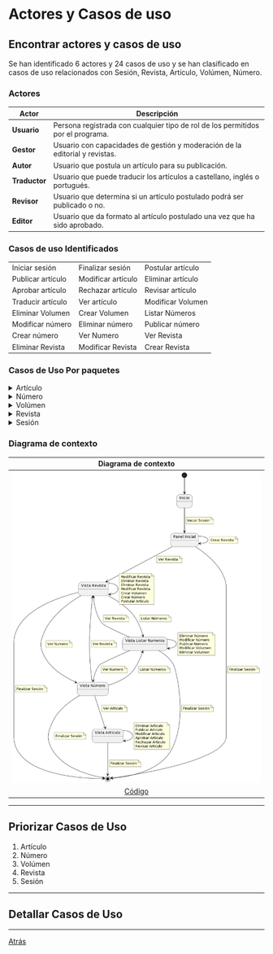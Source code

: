 # Actores y Casos de uso

## Encontrar actores y casos de uso 

Se han identificado 6 actores y 24 casos de uso y se han clasificado en casos de uso relacionados con Sesión, Revista, Artículo, Volúmen, Número.


### Actores
<div align="center">

| Actor         | Descripción                                                                     |
| ------------- | ------------------------------------------------------------------------------- |
| **Usuario**   | Persona registrada con cualquier tipo de rol de los permitidos por el programa. |
| **Gestor**    | Usuario con capacidades de gestión y moderación de la editorial y revistas.     |
| **Autor**     | Usuario que postula un artículo para su publicación.                            |
| **Traductor** | Usuario que puede traducir los artículos a castellano, inglés o portugués.      |
| **Revisor**   | Usuario que determina si un artículo postulado podrá ser publicado o no.        |
| **Editor**    | Usuario que da formato al artículo postulado una vez que ha sido aprobado.      |

</div>


### Casos de uso Identificados

<div align="center">

|                   |                    |                   | 
| ----------------- | ------------------ | ----------------- |
| Iniciar sesión    | Finalizar sesión   | Postular artículo |
| Publicar artículo | Modificar artículo | Eliminar artículo |
| Aprobar artículo  | Rechazar artículo  | Revisar artículo  |
| Traducir artículo | Ver artículo       | Modificar Volumen |
| Eliminar Volumen  | Crear Volumen      | Listar Números    |
| Modificar número  | Eliminar número    | Publicar número   |
| Crear número      | Ver Numero         | Ver Revista       |
| Eliminar Revista  | Modificar Revista  | Crear Revista     |

</div>


### Casos de Uso Por paquetes

<details>
  <summary>Artículo</summary>
  
![](EncontrarCasosDeUso/images/Articulo.png)
<br/>
[Código](EncontrarCasosDeUso/articulo.puml)  

</details>

<details>
  <summary>Número</summary>
  
![](EncontrarCasosDeUso/images/Numero.png)
<br/>
[Código](EncontrarCasosDeUso/numero.puml)  

</details>

<details>
  <summary>Volúmen</summary>
  
![](EncontrarCasosDeUso/images/Volumen.png)
<br/>
[Código](EncontrarCasosDeUso/volumen.puml)  

</details>

<details>
  <summary>Revista</summary>
  
![](EncontrarCasosDeUso/images/Revista.png)
<br/>
[Código](EncontrarCasosDeUso/articulo.puml)  

</details>

<details>
  <summary>Sesión</summary>
  
![](EncontrarCasosDeUso/images/Sesion.png)
<br/>
[Código](EncontrarCasosDeUso/sesion.puml) 

</details>


### Diagrama de contexto

<div align="center">

|Diagrama de contexto
|:-:
|![](EncontrarCasosDeUso/images/DiagramaDeContexto.png)
|[Código](EncontrarCasosDeUso/DiagramaDeContexto.puml)

</div>

<hr>

## Priorizar Casos de Uso

1. Artículo
2. Número
3. Volúmen
4. Revista
5. Sesión

<hr>

## Detallar Casos de Uso

<hr>



[Atrás](../readme.md)